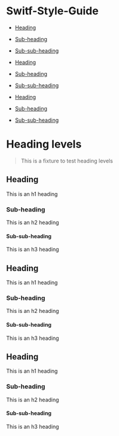 # Switf-Style-Guide

- [Heading](#heading)
* [Sub-heading](#sub-heading)
+ [Sub-sub-heading](#sub-sub-heading)
- [Heading](#heading-1)
* [Sub-heading](#sub-heading-1)
+ [Sub-sub-heading](#sub-sub-heading-1)
- [Heading](#heading-2)
* [Sub-heading](#sub-heading-2)
+ [Sub-sub-heading](#sub-sub-heading-2)


# Heading levels

> This is a fixture to test heading levels

<!-- toc -->

## Heading

This is an h1 heading

### Sub-heading

This is an h2 heading

#### Sub-sub-heading

This is an h3 heading

## Heading

This is an h1 heading

### Sub-heading

This is an h2 heading

#### Sub-sub-heading

This is an h3 heading

## Heading

This is an h1 heading

### Sub-heading

This is an h2 heading

#### Sub-sub-heading

This is an h3 heading
